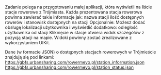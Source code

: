Zadanie polega na przygotowaniu małej aplikacji, która wyświetli na liście stacje rowerowe z Trójmiasta.
Każda prezentowana stacja rowerowa powinna zawierać takie informacje jak:
nazwa stacji
ilość dostępnych rowerów i stanowisk dostępnych na stacji
Opcjonalnie: Możesz dodać obsługę lokalizacji użytkownika i wyświetlić dodatkowo:
odległość użytkownika od stacji
Kliknięcie w stacje otwiera widok szczegółów z pozycją stacji na mapie.
Widoki powinny zostać zrealizowane z wykorzystaniem UIKit.

Dane (w formacie JSON) o dostępnych stacjach rowerowych w Trójmieście znajdują się pod linkami: 
https://gbfs.urbansharing.com/rowermevo.pl/station_information.json
https://gbfs.urbansharing.com/rowermevo.pl/station_status.json
